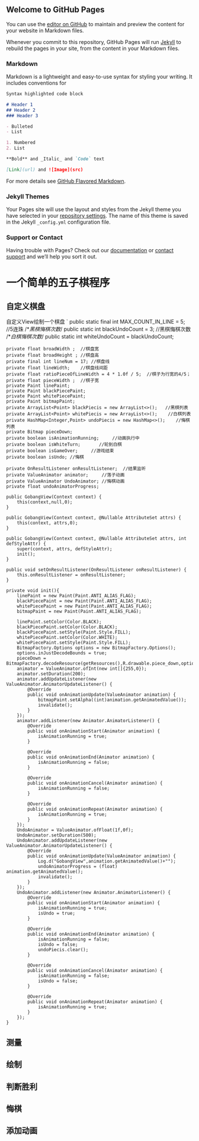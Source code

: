 ## Welcome to GitHub Pages

You can use the [editor on GitHub](https://github.com/rui157953/ryan-blog/edit/master/README.md) to maintain and preview the content for your website in Markdown files.

Whenever you commit to this repository, GitHub Pages will run [Jekyll](https://jekyllrb.com/) to rebuild the pages in your site, from the content in your Markdown files.

### Markdown

Markdown is a lightweight and easy-to-use syntax for styling your writing. It includes conventions for

```markdown
Syntax highlighted code block

# Header 1
## Header 2
### Header 3

- Bulleted
- List

1. Numbered
2. List

**Bold** and _Italic_ and `Code` text

[Link](url) and ![Image](src)
```

For more details see [GitHub Flavored Markdown](https://guides.github.com/features/mastering-markdown/).

### Jekyll Themes

Your Pages site will use the layout and styles from the Jekyll theme you have selected in your [repository settings](https://github.com/rui157953/ryan-blog/settings). The name of this theme is saved in the Jekyll `_config.yml` configuration file.

### Support or Contact

Having trouble with Pages? Check out our [documentation](https://help.github.com/categories/github-pages-basics/) or [contact support](https://github.com/contact) and we’ll help you sort it out.

# 一个简单的五子棋程序
## 自定义棋盘
自定义View绘制一个棋盘
`
    public static final int MAX_COUNT_IN_LINE = 5; //5连珠
    /**黑棋悔棋次数*/
    public static int blackUndoCount = 3;   //黑棋悔棋次数
    /**白棋悔棋次数*/
    public static int whiteUndoCount = blackUndoCount;
    
    private float broadWidth ;  //棋盘宽
    private float broadHeight ; //棋盘高
    private final int lineNum = 17; //棋盘线
    private float lineWidth;    //棋盘线间距
    private float ratioPieceOfLineWidth = 4 * 1.0f / 5;  //棋子为行宽的4/5；
    private float pieceWidth ;  //棋子宽
    private Paint linePaint;    
    private Paint blackPiecePaint;
    private Paint whitePiecePaint;
    private Paint bitmapPaint;
    private ArrayList<Point> blackPiecis = new ArrayList<>();   //黑棋列表
    private ArrayList<Point> whitePiecis = new ArrayList<>();    //白棋列表
    private HashMap<Integer,Point> undoPiecis = new HashMap<>();    //悔棋列表
    private Bitmap pieceDown;
    private boolean isAnimationRunning;     //动画执行中
    private boolean isWhiteTurn;       //轮到白棋
    private boolean isGameOver;     //游戏结束
    private boolean isUndo; //悔棋

    private OnResultListener onResultListener;  //结果监听
    private ValueAnimator animator;     //落子动画
    private ValueAnimator UndoAnimator; //悔棋动画
    private float undoAnimatorProgress; 

    public GobangView(Context context) {
        this(context,null,0);
    }

    public GobangView(Context context, @Nullable AttributeSet attrs) {
        this(context, attrs,0);
    }

    public GobangView(Context context, @Nullable AttributeSet attrs, int defStyleAttr) {
        super(context, attrs, defStyleAttr);
        init();
    }

    public void setOnResultListener(OnResultListener onResultListener) {
        this.onResultListener = onResultListener;
    }

    private void init(){
        linePaint = new Paint(Paint.ANTI_ALIAS_FLAG);
        blackPiecePaint = new Paint(Paint.ANTI_ALIAS_FLAG);
        whitePiecePaint = new Paint(Paint.ANTI_ALIAS_FLAG);
        bitmapPaint = new Paint(Paint.ANTI_ALIAS_FLAG);

        linePaint.setColor(Color.BLACK);
        blackPiecePaint.setColor(Color.BLACK);
        blackPiecePaint.setStyle(Paint.Style.FILL);
        whitePiecePaint.setColor(Color.WHITE);
        whitePiecePaint.setStyle(Paint.Style.FILL);
        BitmapFactory.Options options = new BitmapFactory.Options();
        options.inJustDecodeBounds = true;
        pieceDown = BitmapFactory.decodeResource(getResources(),R.drawable.piece_down,options);
        animator = ValueAnimator.ofInt(new int[]{255,0});
        animator.setDuration(200);
        animator.addUpdateListener(new ValueAnimator.AnimatorUpdateListener() {
            @Override
            public void onAnimationUpdate(ValueAnimator animation) {
                bitmapPaint.setAlpha((int)animation.getAnimatedValue());
                invalidate();
            }
        });
        animator.addListener(new Animator.AnimatorListener() {
            @Override
            public void onAnimationStart(Animator animation) {
                isAnimationRunning = true;
            }

            @Override
            public void onAnimationEnd(Animator animation) {
                isAnimationRunning = false;
            }

            @Override
            public void onAnimationCancel(Animator animation) {
                isAnimationRunning = false;
            }

            @Override
            public void onAnimationRepeat(Animator animation) {
                isAnimationRunning = true;
            }
        });
        UndoAnimator = ValueAnimator.ofFloat(1f,0f);
        UndoAnimator.setDuration(500);
        UndoAnimator.addUpdateListener(new ValueAnimator.AnimatorUpdateListener() {
            @Override
            public void onAnimationUpdate(ValueAnimator animation) {
                Log.d("GobangView",animation.getAnimatedValue()+"");
                undoAnimatorProgress = (float) animation.getAnimatedValue();
                invalidate();
            }
        });
        UndoAnimator.addListener(new Animator.AnimatorListener() {
            @Override
            public void onAnimationStart(Animator animation) {
                isAnimationRunning = true;
                isUndo = true;
            }

            @Override
            public void onAnimationEnd(Animator animation) {
                isAnimationRunning = false;
                isUndo = false;
                undoPiecis.clear();
            }

            @Override
            public void onAnimationCancel(Animator animation) {
                isAnimationRunning = false;
                isUndo = false;
            }

            @Override
            public void onAnimationRepeat(Animator animation) {
                isAnimationRunning = true;
            }
        });
    } 
    
## 测量
## 绘制
## 判断胜利
## 悔棋
## 添加动画


